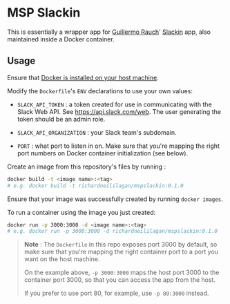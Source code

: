 MSP Slackin
===========

This is essentially a wrapper app for [Guillermo Rauch](https://github.com/rauchg)'
[Slackin](https://github.com/rauchg/slackin) app, also maintained inside
a Docker container.

## Usage

Ensure that [Docker is installed on your host machine](https://docs.docker.com/installation/).

Modify the `Dockerfile`'s `ENV` declarations to use your own values:

- `SLACK_API_TOKEN` : a token created for use in communicating with the Slack Web API. See https://api.slack.com/web. The user generating the token should be an admin role.

- `SLACK_API_ORGANIZATION` : your Slack team's subdomain.

- `PORT` : what port to listen in on. Make sure that you're mapping the right port numbers on Docker container initialization (see below).

Create an image from this repository's files by running :

```bash
docker build -t <image name>:<tag>
# e.g. docker build -t richardneililagan/mspslackin:0.1.0
```

Ensure that your image was successfully created by running `docker images`.

To run a container using the image you just created:

```bash
docker run -p 3000:3000 -d <image name>:<tag>
# e.g. docker run -p 3000:3000 -d richardneililagan/mspslackin:0.1.0
```

> **Note** : The `Dockerfile` in this repo exposes port 3000 by default, 
> so make sure that you're mapping the right container port to a port you
> want on the host machine.
>
> On the example above, `-p 3000:3000` maps the host port 3000 to the 
> container port 3000, so that you can access the app from the host.
>
> If you prefer to use port 80, for example, use `-p 80:3000` instead.
